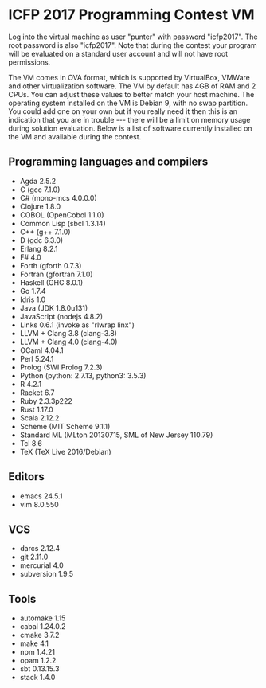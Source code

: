 ICFP 2017 Programming Contest VM
================================

Log into the virtual machine as user "punter" with password "icfp2017".
The root password is also "icfp2017".  Note that during the contest your
program will be evaluated on a standard user account and will not have
root permissions.

The VM comes in OVA format, which is supported by VirtualBox, VMWare
and other virtualization software. The VM by default has 4GB of RAM
and 2 CPUs. You can adjust these values to better match your host
machine. The operating system installed on the VM is Debian 9, with no
swap partition. You could add one on your own but if you really need
it then this is an indication that you are in trouble --- there will
be a limit on memory usage during solution evaluation. Below is a list
of software currently installed on the VM and available during the
contest.


## Programming languages and compilers

  * Agda 2.5.2
  * C (gcc 7.1.0)
  * C# (mono-mcs 4.0.0.0)
  * Clojure 1.8.0
  * COBOL (OpenCobol 1.1.0)
  * Common Lisp (sbcl 1.3.14)
  * C++ (g++ 7.1.0)
  * D (gdc 6.3.0)
  * Erlang 8.2.1
  * F# 4.0
  * Forth (gforth 0.7.3)
  * Fortran (gfortran 7.1.0)
  * Haskell (GHC 8.0.1)
  * Go 1.7.4
  * Idris 1.0
  * Java (JDK 1.8.0u131)
  * JavaScript (nodejs 4.8.2)
  * Links 0.6.1 (invoke as "rlwrap linx")
  * LLVM + Clang 3.8 (clang-3.8)
  * LLVM + Clang 4.0 (clang-4.0)
  * OCaml 4.04.1
  * Perl 5.24.1
  * Prolog (SWI Prolog 7.2.3)
  * Python (python: 2.7.13, python3: 3.5.3)
  * R 4.2.1
  * Racket 6.7
  * Ruby 2.3.3p222
  * Rust 1.17.0
  * Scala 2.12.2
  * Scheme (MIT Scheme 9.1.1)
  * Standard ML (MLton 20130715, SML of New Jersey 110.79)
  * Tcl 8.6
  * TeX (TeX Live 2016/Debian)


## Editors

  * emacs 24.5.1
  * vim 8.0.550


## VCS

  * darcs 2.12.4
  * git 2.11.0
  * mercurial 4.0
  * subversion 1.9.5


## Tools

  * automake 1.15
  * cabal 1.24.0.2
  * cmake 3.7.2
  * make 4.1
  * npm 1.4.21
  * opam 1.2.2
  * sbt 0.13.15.3
  * stack 1.4.0
